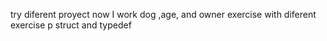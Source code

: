 try diferent proyect now I work dog ,age, and owner exercise with
diferent exercise p struct and typedef
